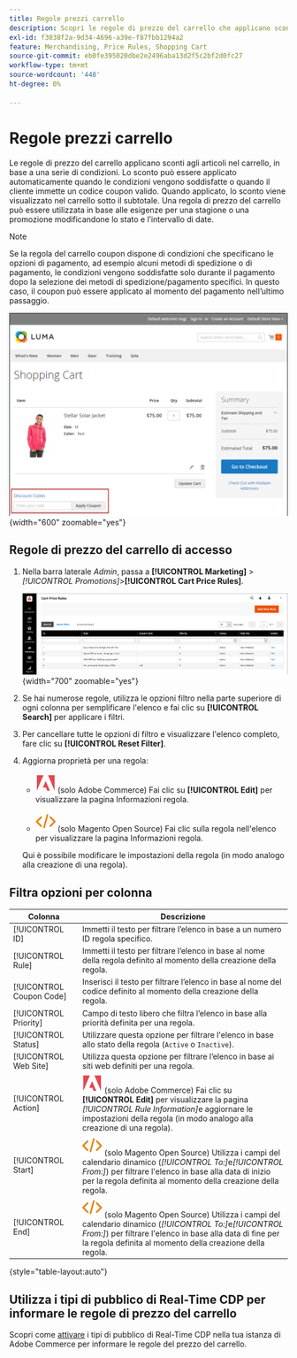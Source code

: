 ```yaml
---
title: Regole prezzi carrello
description: Scopri le regole di prezzo del carrello che applicano sconti agli articoli nel carrello in base a una serie di condizioni.
exl-id: f3038f2a-9d34-4696-a39e-f87fbb1294a2
feature: Merchandising, Price Rules, Shopping Cart
source-git-commit: eb0fe395020dbe2e2496aba13d2f5c2bf2d0fc27
workflow-type: tm+mt
source-wordcount: '448'
ht-degree: 0%

---
```


# Regole prezzi carrello

Le regole di prezzo del carrello applicano sconti agli articoli nel carrello, in base a una serie di condizioni. Lo sconto può essere applicato automaticamente quando le condizioni vengono soddisfatte o quando il cliente immette un codice coupon valido. Quando applicato, lo sconto viene visualizzato nel carrello sotto il subtotale. Una regola di prezzo del carrello può essere utilizzata in base alle esigenze per una stagione o una promozione modificandone lo stato e l’intervallo di date.

>[!NOTE]
>
>Se la regola del carrello coupon dispone di condizioni che specificano le opzioni di pagamento, ad esempio alcuni metodi di spedizione o di pagamento, le condizioni vengono soddisfatte solo durante il pagamento dopo la selezione dei metodi di spedizione/pagamento specifici. In questo caso, il coupon può essere applicato al momento del pagamento nell’ultimo passaggio.

![Vetrina di esempio - carrello applica coupon](./assets/storefront-cart-apply-coupon.png){width="600" zoomable="yes"}

## Regole di prezzo del carrello di accesso

1. Nella barra laterale _Admin_, passa a **[!UICONTROL Marketing]** > _[!UICONTROL Promotions]_>**[!UICONTROL Cart Price Rules]**.

   ![Regola prezzo carrello](./assets/price-rule-cart.png){width="700" zoomable="yes"}

1. Se hai numerose regole, utilizza le opzioni filtro nella parte superiore di ogni colonna per semplificare l&#39;elenco e fai clic su **[!UICONTROL Search]** per applicare i filtri.

1. Per cancellare tutte le opzioni di filtro e visualizzare l&#39;elenco completo, fare clic su **[!UICONTROL Reset Filter]**.

1. Aggiorna proprietà per una regola:

   - ![Adobe Commerce](../assets/adobe-logo.svg) (solo Adobe Commerce) Fai clic su **[!UICONTROL Edit]** per visualizzare la pagina Informazioni regola.

   - ![Magento Open Source](../assets/open-source.svg) (solo Magento Open Source) Fai clic sulla regola nell&#39;elenco per visualizzare la pagina Informazioni regola.

   Qui è possibile modificare le impostazioni della regola (in modo analogo alla creazione di una regola).

## Filtra opzioni per colonna

| Colonna | Descrizione |
|--- |--- |
| [!UICONTROL ID] | Immetti il testo per filtrare l’elenco in base a un numero ID regola specifico. |
| [!UICONTROL Rule] | Immetti il testo per filtrare l’elenco in base al nome della regola definito al momento della creazione della regola. |
| [!UICONTROL Coupon Code] | Inserisci il testo per filtrare l’elenco in base al nome del codice definito al momento della creazione della regola. |
| [!UICONTROL Priority] | Campo di testo libero che filtra l’elenco in base alla priorità definita per una regola. |
| [!UICONTROL Status] | Utilizzare questa opzione per filtrare l&#39;elenco in base allo stato della regola (`Active` o `Inactive`). |
| [!UICONTROL Web Site] | Utilizza questa opzione per filtrare l’elenco in base ai siti web definiti per una regola. |
| [!UICONTROL Action] | ![Adobe Commerce](../assets/adobe-logo.svg) (solo Adobe Commerce) Fai clic su **[!UICONTROL Edit]** per visualizzare la pagina _[!UICONTROL Rule Information]_&#x200B;e aggiornare le impostazioni della regola (in modo analogo alla creazione di una regola). |
| [!UICONTROL Start] | ![Magento Open Source](../assets/open-source.svg) (solo Magento Open Source) Utilizza i campi del calendario dinamico (_[!UICONTROL To:]_&#x200B;e&#x200B;_[!UICONTROL From:]_) per filtrare l&#39;elenco in base alla data di inizio per la regola definita al momento della creazione della regola. |
| [!UICONTROL End] | ![Magento Open Source](../assets/open-source.svg) (solo Magento Open Source) Utilizza i campi del calendario dinamico (_[!UICONTROL To:]_&#x200B;e&#x200B;_[!UICONTROL From:]_) per filtrare l&#39;elenco in base alla data di fine per la regola definita al momento della creazione della regola. |

{style="table-layout:auto"}

## Utilizza i tipi di pubblico di Real-Time CDP per informare le regole di prezzo del carrello

Scopri come [attivare](../customers/audience-activation.md) i tipi di pubblico di Real-Time CDP nella tua istanza di Adobe Commerce per informare le regole del prezzo del carrello.
